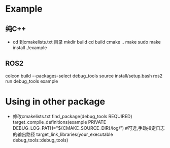 # Example

## 纯C++
- cd 到cmakelists.txt 目录
mkdir build
cd build
cmake ..
make
sudo make install
./example

## ROS2
colcon build --packages-select debug_tools
source install/setup.bash
ros2 run debug_tools example

# Using in other package
- 修改cmakelists.txt
find_package(debug_tools REQUIRED)
target_compile_definitions(example PRIVATE DEBUG_LOG_PATH=\"${CMAKE_SOURCE_DIR}/log/\") #可选,手动指定日志的输出路径
target_link_libraries(your_executable debug_tools::debug_tools)



